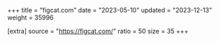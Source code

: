 +++
title = "figcat.com"
date = "2023-05-10"
updated = "2023-12-13"
weight = 35996

[extra]
source = "https://figcat.com/"
ratio = 50
size = 35
+++
